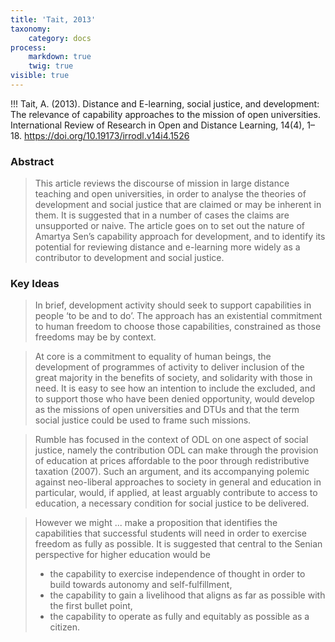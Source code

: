 ```yaml
---
title: 'Tait, 2013'
taxonomy:
    category: docs
process:
    markdown: true
    twig: true
visible: true
---
```


!!! Tait, A. (2013). Distance and E-learning, social justice, and development: The relevance of capability approaches to the mission of open universities. International Review of Research in Open and Distance Learning, 14(4), 1–18. https://doi.org/10.19173/irrodl.v14i4.1526





### Abstract

> This article reviews the discourse of mission in large distance teaching and open universities, in order to analyse the theories of development and social justice that are claimed or may be inherent in them. It is suggested that in a number of cases the claims are unsupported or naive. The article goes on to set out the nature of Amartya Sen’s capability approach for development, and to identify its potential for reviewing distance and e-learning more widely as a contributor to development and social justice.

### Key Ideas

> In brief, development activity should seek to support capabilities in people ‘to be and to do’. The approach has an existential commitment to human freedom to choose those capabilities, constrained as those freedoms may be by context.

> At core is a commitment to equality of human beings, the development of programmes of activity to deliver inclusion of the great majority in the benefits of society, and solidarity with those in need. It is easy to see how an intention to include the excluded, and to support those who have been denied opportunity, would develop as the missions of open universities and DTUs and that the term social justice could be used to frame such missions.

> Rumble has focused in the context of ODL on one aspect of social justice, namely the contribution ODL can make through the provision of education at prices affordable to the poor through redistributive taxation (2007). Such an argument, and its accompanying polemic against neo-liberal approaches to society in general and education in particular, would, if applied, at least arguably contribute to access to education, a necessary condition for social justice to be delivered.

> However we might ... make a proposition that identifies the capabilities that successful students will need in order to exercise freedom as fully as possible. It is suggested that central to the Senian perspective for higher education would be
> - the capability to exercise independence of thought in order to build towards autonomy and self-fulfillment,
> - the capability to gain a livelihood that aligns as far as possible with the first bullet point,
> - the capability to operate as fully and equitably as possible as a citizen.

